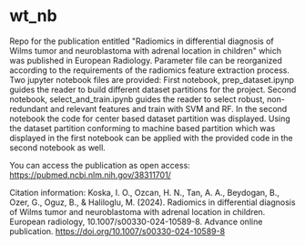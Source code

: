 # wt_nb
Repo for the publication entitled "Radiomics in differential diagnosis of Wilms tumor and neuroblastoma with adrenal location in children" which was published in European Radiology.
Parameter file can be reorganized according to the requirements of the radiomics feature extraction process. 
Two jupyter notebook files are provided: First notebook, prep_dataset.ipynp guides the reader to build different dataset partitions for the project. Second notebook, select_and_train.ipynb guides the reader to select robust, non-redundant and relevant features and train with SVM and RF. In the second notebook the code for center based dataset partition was displayed. Using the dataset partition conforming to machine based partition which was displayed in the first notebook can be applied with the provided code in the second notebook as well.

You can access the publication as open access: https://pubmed.ncbi.nlm.nih.gov/38311701/

Citation information: Koska, I. O., Ozcan, H. N., Tan, A. A., Beydogan, B., Ozer, G., Oguz, B., & Haliloglu, M. (2024). Radiomics in differential diagnosis of Wilms tumor and neuroblastoma with adrenal location in children. European radiology, 10.1007/s00330-024-10589-8. Advance online publication. https://doi.org/10.1007/s00330-024-10589-8
